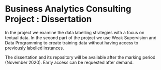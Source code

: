 # Business Analytics Consulting Project : Dissertation

In the project we examine the data labelling strategies with a focus on textual data. In the second part of the project we use Weak Supervision and Data Programming to create training data without having access to previously labelled instances.

The dissertation and its repository will be available after the marking period (November 2020). Early access can be requested after demand.